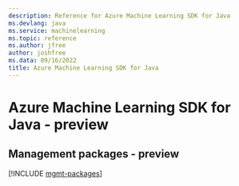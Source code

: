 ```yaml
---
description: Reference for Azure Machine Learning SDK for Java
ms.devlang: java
ms.service: machinelearning
ms.topic: reference
ms.author: jfree
author: joshfree
ms.data: 09/16/2022
title: Azure Machine Learning SDK for Java
---
```

# Azure Machine Learning SDK for Java - preview

## Management packages - preview
[!INCLUDE [mgmt-packages](machine-learning-mgmt-index.md)]